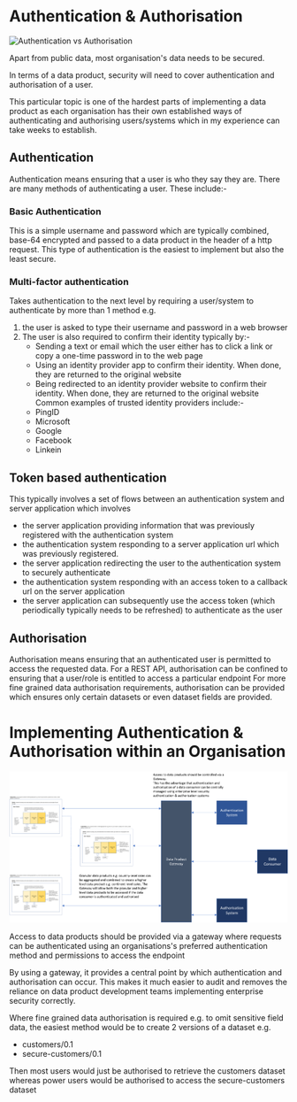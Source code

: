 # Authentication & Authorisation

![Authentication vs Authorisation](https://miro.medium.com/max/413/0*nrG185aDIksAga3W.jpg)

Apart from public data, most organisation's data needs to be secured. 

In terms of a data product, security will need to cover authentication and authorisation of a user.

This particular topic is one of the hardest parts of implementing a data product as each organisation has their 
own established ways of authenticating and authorising users/systems which in my experience can take weeks to establish.
## Authentication
Authentication means ensuring that a user is who they say they are. There are many methods of authenticating a user. 
These include:-
### Basic Authentication
This is a simple username and password which are typically combined, base-64 encrypted and passed to a data product in the header of a http request.
This type of authentication is the easiest to implement but also the least secure. 

### Multi-factor authentication
Takes authentication to the next level by requiring a user/system to authenticate by more than 1 method 
e.g. 
1. the user is asked to type their username and password in a web browser
2. The user is also required to confirm their identity typically by:-
   * Sending a text or email which the user either has to click a link or copy a one-time password in to the web page
   * Using an identity provider app to confirm their identity. When done, they are returned to the original website
   * Being redirected to an identity provider website to confirm their identity. When done, they are returned to the original website
   Common examples of trusted identity providers include:-
   * PingID
   * Microsoft
   * Google
   * Facebook
   * Linkein

## Token based authentication
   This typically involves a set of flows between an authentication system and server application which involves 
   * the server application providing information that was previously registered with the authentication system
   * the authentication system responding to a server application url which was previously registered.
   * the server application redirecting the user to the authentication system to securely authenticate
   * the authentication system responding with an access token to a callback url on the server application
   * the server application can subsequently use the access token (which periodically typically needs to be refreshed) to authenticate as the user

## Authorisation
Authorisation means ensuring that an authenticated user is permitted to access the requested data. 
For a REST API, authorisation can be confined to ensuring that a user/role is entitled to access a particular endpoint
For more fine grained data authorisation requirements, authorisation can be provided which ensures only certain datasets or even dataset fields are provided.

# Implementing Authentication & Authorisation within an Organisation
![Proposed authentication & authorisation architecture](dp-authentication.png)

Access to data products should be provided via a gateway where requests can be authenticated using an organisations's preferred authentication method and permissions to access the endpoint

By using a gateway, it provides a central point by which authentication and authorisation can occur. This makes it much easier to audit and removes the reliance on data product development teams implementing enterprise security correctly.

Where fine grained data authorisation is required e.g. to omit sensitive field data, 
the easiest method would be to create 2 versions of a dataset e.g.
* customers/0.1
* secure-customers/0.1

Then most users would just be authorised to retrieve the customers dataset whereas power users would be authorised to access the secure-customers dataset